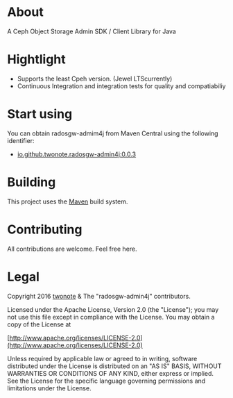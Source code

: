 # About
A Ceph Object Storage Admin SDK / Client Library for Java

# Hightlight
* Supports the least Cpeh version. (Jewel LTScurrently)
* Continuous Integration and integration tests for quality and compatiabiliy

# Start using 
You can obtain radosgw-admim4j from Maven Central using the following identifier:
* [io.github.twonote.radosgw-admin4j:0.0.3](https://search.maven.org/#artifactdetails%7Cio.github.twonote%7Cradosgw-admin4j%7C0.0.3%7Cjar)

# Building
This project uses the [Maven](http://maven.apache.org/) build system.

# Contributing
All contributions are welcome. Feel free here.

# Legal
Copyright 2016 [twonote](http://twonote.github.io/) & The "radosgw-admin4j" contributors.

Licensed under the Apache License, Version 2.0 (the "License");
you may not use this file except in compliance with the License.
You may obtain a copy of the License at
 
[http://www.apache.org/licenses/LICENSE-2.0](http://www.apache.org/licenses/LICENSE-2.0)
 
Unless required by applicable law or agreed to in writing, software
distributed under the License is distributed on an "AS IS" BASIS,
WITHOUT WARRANTIES OR CONDITIONS OF ANY KIND, either express or implied.
See the License for the specific language governing permissions and
limitations under the License.
